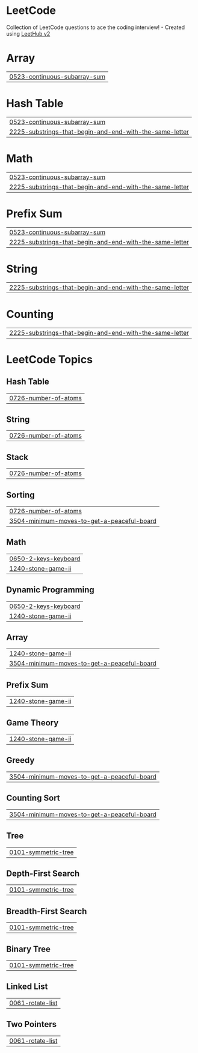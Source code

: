 # LeetCode
Collection of LeetCode questions to ace the coding interview! - Created using [LeetHub v2](https://github.com/arunbhardwaj/LeetHub-2.0)


# Array
|  |
| ------- |
| [0523-continuous-subarray-sum](https://github.com/JackieChennn/LeetCode/tree/master/0523-continuous-subarray-sum) |
# Hash Table
|  |
| ------- |
| [0523-continuous-subarray-sum](https://github.com/JackieChennn/LeetCode/tree/master/0523-continuous-subarray-sum) |
| [2225-substrings-that-begin-and-end-with-the-same-letter](https://github.com/JackieChennn/LeetCode/tree/master/2225-substrings-that-begin-and-end-with-the-same-letter) |
# Math
|  |
| ------- |
| [0523-continuous-subarray-sum](https://github.com/JackieChennn/LeetCode/tree/master/0523-continuous-subarray-sum) |
| [2225-substrings-that-begin-and-end-with-the-same-letter](https://github.com/JackieChennn/LeetCode/tree/master/2225-substrings-that-begin-and-end-with-the-same-letter) |
# Prefix Sum
|  |
| ------- |
| [0523-continuous-subarray-sum](https://github.com/JackieChennn/LeetCode/tree/master/0523-continuous-subarray-sum) |
| [2225-substrings-that-begin-and-end-with-the-same-letter](https://github.com/JackieChennn/LeetCode/tree/master/2225-substrings-that-begin-and-end-with-the-same-letter) |
# String
|  |
| ------- |
| [2225-substrings-that-begin-and-end-with-the-same-letter](https://github.com/JackieChennn/LeetCode/tree/master/2225-substrings-that-begin-and-end-with-the-same-letter) |
# Counting
|  |
| ------- |
| [2225-substrings-that-begin-and-end-with-the-same-letter](https://github.com/JackieChennn/LeetCode/tree/master/2225-substrings-that-begin-and-end-with-the-same-letter) |
<!---LeetCode Topics Start-->
# LeetCode Topics
## Hash Table
|  |
| ------- |
| [0726-number-of-atoms](https://github.com/JackieChennn/LeetCode/tree/master/0726-number-of-atoms) |
## String
|  |
| ------- |
| [0726-number-of-atoms](https://github.com/JackieChennn/LeetCode/tree/master/0726-number-of-atoms) |
## Stack
|  |
| ------- |
| [0726-number-of-atoms](https://github.com/JackieChennn/LeetCode/tree/master/0726-number-of-atoms) |
## Sorting
|  |
| ------- |
| [0726-number-of-atoms](https://github.com/JackieChennn/LeetCode/tree/master/0726-number-of-atoms) |
| [3504-minimum-moves-to-get-a-peaceful-board](https://github.com/JackieChennn/LeetCode/tree/master/3504-minimum-moves-to-get-a-peaceful-board) |
## Math
|  |
| ------- |
| [0650-2-keys-keyboard](https://github.com/JackieChennn/LeetCode/tree/master/0650-2-keys-keyboard) |
| [1240-stone-game-ii](https://github.com/JackieChennn/LeetCode/tree/master/1240-stone-game-ii) |
## Dynamic Programming
|  |
| ------- |
| [0650-2-keys-keyboard](https://github.com/JackieChennn/LeetCode/tree/master/0650-2-keys-keyboard) |
| [1240-stone-game-ii](https://github.com/JackieChennn/LeetCode/tree/master/1240-stone-game-ii) |
## Array
|  |
| ------- |
| [1240-stone-game-ii](https://github.com/JackieChennn/LeetCode/tree/master/1240-stone-game-ii) |
| [3504-minimum-moves-to-get-a-peaceful-board](https://github.com/JackieChennn/LeetCode/tree/master/3504-minimum-moves-to-get-a-peaceful-board) |
## Prefix Sum
|  |
| ------- |
| [1240-stone-game-ii](https://github.com/JackieChennn/LeetCode/tree/master/1240-stone-game-ii) |
## Game Theory
|  |
| ------- |
| [1240-stone-game-ii](https://github.com/JackieChennn/LeetCode/tree/master/1240-stone-game-ii) |
## Greedy
|  |
| ------- |
| [3504-minimum-moves-to-get-a-peaceful-board](https://github.com/JackieChennn/LeetCode/tree/master/3504-minimum-moves-to-get-a-peaceful-board) |
## Counting Sort
|  |
| ------- |
| [3504-minimum-moves-to-get-a-peaceful-board](https://github.com/JackieChennn/LeetCode/tree/master/3504-minimum-moves-to-get-a-peaceful-board) |
## Tree
|  |
| ------- |
| [0101-symmetric-tree](https://github.com/JackieChennn/LeetCode/tree/master/0101-symmetric-tree) |
## Depth-First Search
|  |
| ------- |
| [0101-symmetric-tree](https://github.com/JackieChennn/LeetCode/tree/master/0101-symmetric-tree) |
## Breadth-First Search
|  |
| ------- |
| [0101-symmetric-tree](https://github.com/JackieChennn/LeetCode/tree/master/0101-symmetric-tree) |
## Binary Tree
|  |
| ------- |
| [0101-symmetric-tree](https://github.com/JackieChennn/LeetCode/tree/master/0101-symmetric-tree) |
## Linked List
|  |
| ------- |
| [0061-rotate-list](https://github.com/JackieChennn/LeetCode/tree/master/0061-rotate-list) |
## Two Pointers
|  |
| ------- |
| [0061-rotate-list](https://github.com/JackieChennn/LeetCode/tree/master/0061-rotate-list) |
<!---LeetCode Topics End-->